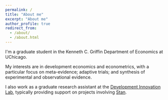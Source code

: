 ```yaml
---
permalink: /
title: "About me"
excerpt: "About me"
author_profile: true
redirect_from: 
  - /about/
  - /about.html
---
```


I'm a graduate student in the Kenneth C. Griffin Department of Economics at UChicago.


My interests are in development economics and econometrics, with a particular focus on meta-evidence; adaptive trials; and synthesis of experimental and observational evidence. 

I also work as a graduate research assistant at the [Development Innovation Lab](https://bfi.uchicago.edu/development-innovation-lab/), typically providing support on projects involving [Stan](https://mc-stan.org/). 

